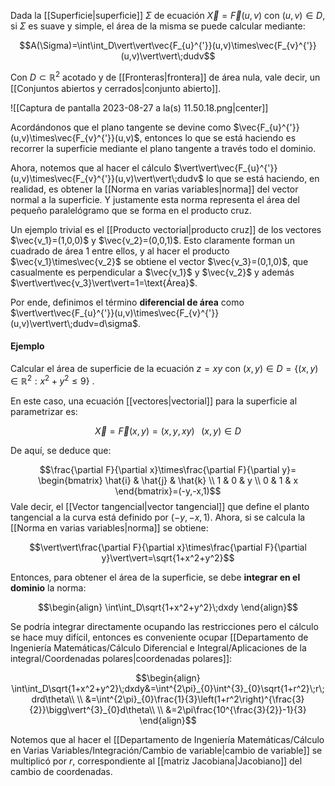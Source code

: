 
Dada la [[Superficie|superficie]] $\Sigma$ de ecuación $\vec{X}=\vec{F}(u,v)$ con $(u,v)\in D$, si $\Sigma$ es suave y simple, el área de la misma se puede calcular mediante: 

$$A(\Sigma)=\int\int_D\vert\vert\vec{F_{u}^{'}}(u,v)\times\vec{F_{v}^{'}}(u,v)\vert\vert\;dudv$$

Con $D\subset\mathbb{R}^2$ acotado y de [[Fronteras|frontera]] de área nula, vale decir, un [[Conjuntos abiertos y cerrados|conjunto abierto]].

![[Captura de pantalla 2023-08-27 a la(s) 11.50.18.png|center]]

Acordándonos que el plano tangente se devine como $\vec{F_{u}^{'}}(u,v)\times\vec{F_{v}^{'}}(u,v)$, entonces lo que se está haciendo es recorrer la superficie mediante el plano tangente a través todo el dominio. 

Ahora, notemos que al hacer el cálculo $\vert\vert\vec{F_{u}^{'}}(u,v)\times\vec{F_{v}^{'}}(u,v)\vert\vert\;dudv$ lo que se está haciendo, en realidad, es obtener la [[Norma en varias variables|norma]] del vector normal a la superficie. Y justamente esta norma representa el área del pequeño paralelógramo que se forma en el producto cruz. 

Un ejemplo trivial es el [[Producto vectorial|producto cruz]] de los vectores $\vec{v_1}=(1,0,0)$ y $\vec{v_2}=(0,0,1)$. Esto claramente forman un cuadrado de área $1$ entre ellos, y al hacer el producto $\vec{v_1}\times\vec{v_2}$ se obtiene el vector $\vec{v_3}=(0,1,0)$, que casualmente es perpendicular a $\vec{v_1}$ y $\vec{v_2}$ y además $\vert\vert\vec{v_3}\vert\vert=1=\text{Área}$. 

Por ende, definimos el término **diferencial de área** como $\vert\vert\vec{F_{u}^{'}}(u,v)\times\vec{F_{v}^{'}}(u,v)\vert\vert\;dudv=d\sigma$. 

#### Ejemplo 

Calcular el área de superficie de la ecuación $z=xy$ con $(x,y)\in D=\lbrace(x,y)\in\mathbb{R}^2:x^2+y^2\leq 9\rbrace$ . 

En este caso, una ecuación [[vectores|vectorial]] para la superficie al parametrizar es: 

$$\vec{X}=\vec{F}(x,y)=(x,y,xy)\;\;\;(x,y)\in D$$

De aquí, se deduce que: 

$$\frac{\partial F}{\partial x}\times\frac{\partial F}{\partial y}= \begin{bmatrix}
\hat{i} & \hat{j} & \hat{k} \\
1 & 0 & y \\
0 & 1 & x
\end{bmatrix}=(-y,-x,1)$$ 
Vale decir, el [[Vector tangencial|vector tangencial]] que define el planto tangencial a la curva está definido por $(-y,-x,1)$. Ahora, si se calcula la [[Norma en varias variables|norma]] se obtiene: 

$$\vert\vert\frac{\partial F}{\partial x}\times\frac{\partial F}{\partial y}\vert\vert=\sqrt{1+x^2+y^2}$$ 

Entonces, para obtener el área de la superficie, se debe **integrar en el dominio** la norma: 

$$\begin{align}
\int\int_D\sqrt{1+x^2+y^2}\;dxdy
\end{align}$$

Se podría integrar directamente ocupando las restricciones pero el cálculo se hace muy difícil, entonces es conveniente ocupar [[Departamento de Ingeniería Matemáticas/Cálculo Diferencial e Integral/Aplicaciones de la integral/Coordenadas polares|coordenadas polares]]: 

$$\begin{align}
\int\int_D\sqrt{1+x^2+y^2}\;dxdy&=\int^{2\pi}_{0}\int^{3}_{0}\sqrt{1+r^2}\;r\;drd\theta\\  \\
&=\int^{2\pi}_{0}\frac{1}{3}\left(1+r^2\right)^{\frac{3}{2}}\bigg\vert^{3}_{0}d\theta\\  \\
&=2\pi\frac{10^{\frac{3}{2}}-1}{3}
\end{align}$$

Notemos que al hacer el [[Departamento de Ingeniería Matemáticas/Cálculo en Varias Variables/Integración/Cambio de variable|cambio de variable]] se multiplicó por $r$, correspondiente al [[matriz Jacobiana|Jacobiano]] del cambio de coordenadas. 
